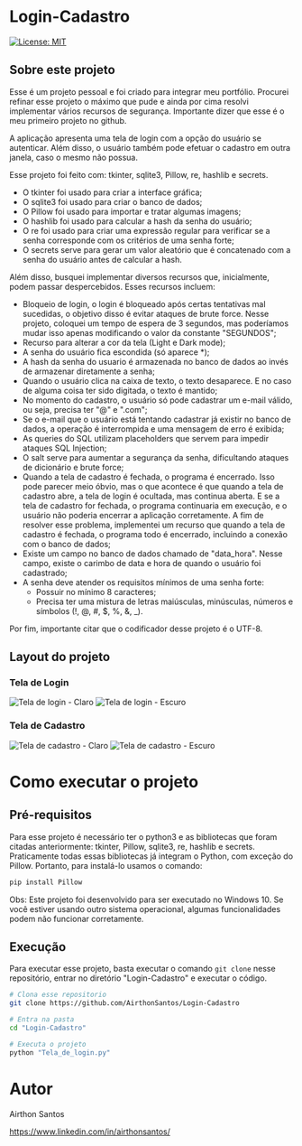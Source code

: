 # Login-Cadastro

[![License: MIT](https://img.shields.io/badge/License-MIT-green?style=flat-square)](https://github.com/AirthonSantos/Login-Cadastro/blob/master/LICENSE)

## Sobre este projeto

Esse é um projeto pessoal e foi criado para integrar meu portfólio. Procurei refinar esse projeto o máximo que pude e ainda por cima resolvi implementar vários recursos de segurança. Importante dizer que esse é o meu primeiro projeto no github.

A aplicação apresenta uma tela de login com a opção do usuário se autenticar. Além disso, o usuário também pode efetuar o cadastro em outra janela, caso o mesmo não possua.

Esse projeto foi feito com: tkinter, sqlite3, Pillow, re, hashlib e secrets.

- O tkinter foi usado para criar a interface gráfica;
- O sqlite3 foi usado para criar o banco de dados;
- O Pillow foi usado para importar e tratar algumas imagens;
- O hashlib foi usado para calcular a hash da senha do usuário;
- O re foi usado para criar uma expressão regular para verificar se a senha corresponde com os critérios de uma senha forte;
- O secrets serve para gerar um valor aleatório que é concatenado com a senha do usuário antes de calcular a hash.

Além disso, busquei implementar diversos recursos que, inicialmente, podem passar despercebidos. Esses recursos incluem:

- Bloqueio de login, o login é bloqueado após certas tentativas mal sucedidas, o objetivo disso é evitar ataques de brute force. Nesse projeto, coloquei um tempo de espera de 3 segundos, mas poderíamos mudar isso apenas modificando o valor da constante "SEGUNDOS";
- Recurso para alterar a cor da tela (Light e Dark mode);
- A senha do usuário fica escondida (só aparece \*);
- A hash da senha do usuario é armazenada no banco de dados ao invés de armazenar diretamente a senha;
- Quando o usuário clica na caixa de texto, o texto desaparece. E no caso de alguma coisa ter sido digitada, o texto é mantido;
- No momento do cadastro, o usuário só pode cadastrar um e-mail válido, ou seja, precisa ter "@" e ".com";
- Se o e-mail que o usuário está tentando cadastrar já existir no banco de dados, a operação é interrompida e uma mensagem de erro é exibida;
- As queries do SQL utilizam placeholders que servem para impedir ataques SQL Injection;
- O salt serve para aumentar a segurança da senha, dificultando ataques de dicionário e brute force;
- Quando a tela de cadastro é fechada, o programa é encerrado. Isso pode parecer meio óbvio, mas o que acontece é que quando a tela de cadastro abre, a tela de login é ocultada, mas continua aberta. E se a tela de cadastro for fechada, o programa continuaria em execução, e o usuário não poderia encerrar a aplicação corretamente. A fim de resolver esse problema, implementei um recurso que quando a tela de cadastro é fechada, o programa todo é encerrado, incluindo a conexão com o banco de dados;
- Existe um campo no banco de dados chamado de "data_hora". Nesse campo, existe o carimbo de data e hora de quando o usuário foi cadastrado;
- A senha deve atender os requisitos mínimos de uma senha forte:
    - Possuir no mínimo 8 caracteres;
    - Precisa ter uma mistura de letras maiúsculas, minúsculas, números e símbolos (!, @, #, $, %, &, \_).

Por fim, importante citar que o codificador desse projeto é o UTF-8.

## Layout do projeto

### Tela de Login

![Tela de login - Claro](./Imagens_README/telalogin1.png) ![Tela de login - Escuro](./Imagens_README/telalogin2.png)

### Tela de Cadastro

![Tela de cadastro - Claro](./Imagens_README/telacadastro1.png) ![Tela de cadastro - Escuro](./Imagens_README/telacadastro2.png)

# Como executar o projeto

## Pré-requisitos

Para esse projeto é necessário ter o python3 e as bibliotecas que foram citadas anteriormente: tkinter, Pillow, sqlite3, re, hashlib e secrets. Praticamente todas essas bibliotecas já integram o Python, com exceção do Pillow. Portanto, para instalá-lo usamos o comando:

```bash
pip install Pillow
```

Obs: Este projeto foi desenvolvido para ser executado no Windows 10. Se você estiver usando outro sistema operacional, algumas funcionalidades podem não funcionar corretamente.

## Execução

Para executar esse projeto, basta executar o comando `git clone` nesse repositório, entrar no diretório "Login-Cadastro" e executar o código.

```bash
# Clona esse repositorio
git clone https://github.com/AirthonSantos/Login-Cadastro

# Entra na pasta
cd "Login-Cadastro"

# Executa o projeto
python "Tela_de_login.py"
```

# Autor

Airthon Santos

https://www.linkedin.com/in/airthonsantos/
